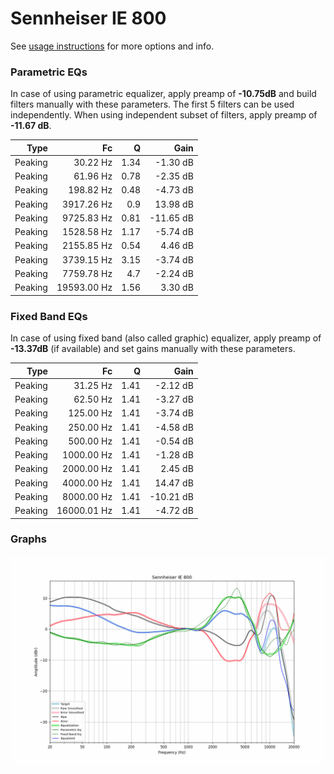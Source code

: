 # Sennheiser IE 800
See [usage instructions](https://github.com/jaakkopasanen/AutoEq#usage) for more options and info.

### Parametric EQs
In case of using parametric equalizer, apply preamp of **-10.75dB** and build filters manually
with these parameters. The first 5 filters can be used independently.
When using independent subset of filters, apply preamp of **-11.67 dB**.

| Type    | Fc          |    Q | Gain      |
|--------:|------------:|-----:|----------:|
| Peaking | 30.22 Hz    | 1.34 | -1.30 dB  |
| Peaking | 61.96 Hz    | 0.78 | -2.35 dB  |
| Peaking | 198.82 Hz   | 0.48 | -4.73 dB  |
| Peaking | 3917.26 Hz  | 0.9  | 13.98 dB  |
| Peaking | 9725.83 Hz  | 0.81 | -11.65 dB |
| Peaking | 1528.58 Hz  | 1.17 | -5.74 dB  |
| Peaking | 2155.85 Hz  | 0.54 | 4.46 dB   |
| Peaking | 3739.15 Hz  | 3.15 | -3.74 dB  |
| Peaking | 7759.78 Hz  | 4.7  | -2.24 dB  |
| Peaking | 19593.00 Hz | 1.56 | 3.30 dB   |

### Fixed Band EQs
In case of using fixed band (also called graphic) equalizer, apply preamp of **-13.37dB**
(if available) and set gains manually with these parameters.

| Type    | Fc          |    Q | Gain      |
|--------:|------------:|-----:|----------:|
| Peaking | 31.25 Hz    | 1.41 | -2.12 dB  |
| Peaking | 62.50 Hz    | 1.41 | -3.27 dB  |
| Peaking | 125.00 Hz   | 1.41 | -3.74 dB  |
| Peaking | 250.00 Hz   | 1.41 | -4.58 dB  |
| Peaking | 500.00 Hz   | 1.41 | -0.54 dB  |
| Peaking | 1000.00 Hz  | 1.41 | -1.28 dB  |
| Peaking | 2000.00 Hz  | 1.41 | 2.45 dB   |
| Peaking | 4000.00 Hz  | 1.41 | 14.47 dB  |
| Peaking | 8000.00 Hz  | 1.41 | -10.21 dB |
| Peaking | 16000.01 Hz | 1.41 | -4.72 dB  |

### Graphs
![](./Sennheiser%20IE%20800.png)
